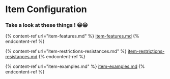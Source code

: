 # Item Configuration

### Take a look at these things ! 😁😁

{% content-ref url="item-features.md" %}
[item-features.md](item-features.md)
{% endcontent-ref %}

{% content-ref url="item-restrictions-resistances.md" %}
[item-restrictions-resistances.md](item-restrictions-resistances.md)
{% endcontent-ref %}

{% content-ref url="item-examples.md" %}
[item-examples.md](item-examples.md)
{% endcontent-ref %}
